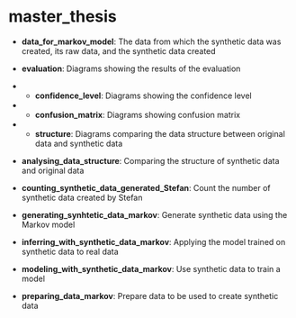 # master_thesis

- **data_for_markov_model**: The data from which the synthetic data was created, its raw data, and the synthetic data created

- **evaluation**: Diagrams showing the results of the evaluation
- - **confidence_level**: Diagrams showing the confidence level
- - **confusion_matrix**: Diagrams showing confusion matrix
- - **structure**: Diagrams comparing the data structure between original data and synthetic data

- **analysing_data_structure**: Comparing the structure of synthetic data and original data
- **counting_synthetic_data_generated_Stefan**: Count the number of synthetic data created by Stefan
- **generating_synhtetic_data_markov**: Generate synthetic data using the Markov model
- **inferring_with_synthetic_data_markov**: Applying the model trained on synthetic data to real data
- **modeling_with_synthetic_data_markov**: Use synthetic data to train a model
- **preparing_data_markov**: Prepare data to be used to create synthetic data